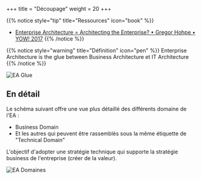 +++
title = "Découpage"
weight = 20
+++

{{% notice style="tip" title="Ressources" icon="book" %}}
- [Enterprise Architecture = Architecting the Enterprise? • Gregor Hohpe • YOW! 2017](https://youtu.be/hhlxFtV_tZo)
{{% /notice %}}

{{% notice style="warning" title="Définition" icon="pen" %}}
Enterprise Architecture is the glue between Business Architecture et IT Architecture
{{% /notice %}}

![EA Glue](../images/ea_glue.png)

## En détail
Le schéma suivant offre une vue plus détaillé des différents domaine de l'EA :
- Business Domain
- Et les autres qui peuvent être rassemblés sous la même étiquette de "Technical Domain"

L'objectif d'adopter une stratégie technique qui supporte la stratégie business de l'entreprise (créer de la valeur).

![EA Domaines](../images/domain_ea.png)